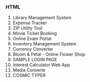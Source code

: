 ### HTML  
1. Library Management System
2. Expense Tracker
3. ZIP Utility Tool
4. Movie Ticket Booking
5. Online Exam Portal
6. Inventory Management System
7. Currency Converter
8. Bloom & Petal - Online Flower Shop
9. SAMPLE LOGIN PAGE
10. Interest Calculator Web App
11. Media Converte
12. COSMIC TYPER
